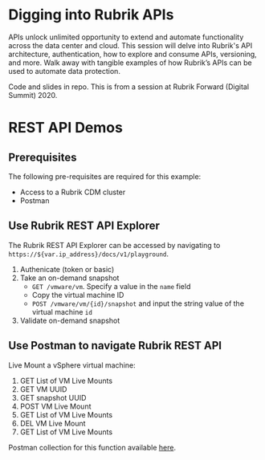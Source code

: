 # Digging into Rubrik APIs

APIs unlock unlimited opportunity to extend and automate functionality across the data center and cloud. This session will delve into Rubrik's API architecture, authentication, how to explore and consume APIs, versioning, and more. Walk away with tangible examples of how Rubrik’s APIs can be used to automate data protection.

Code and slides in repo. This is from a session at Rubrik Forward (Digital Summit) 2020.

# REST API Demos

## Prerequisites
The following pre-requisites are required for this example:

* Access to a Rubrik CDM cluster
* Postman

## Use Rubrik REST API Explorer
The Rubrik REST API Explorer can be accessed by navigating to `https://${var.ip_address}/docs/v1/playground`.

1. Authenicate (token or basic)
2. Take an on-demand snapshot
    * `GET /vmware/vm`. Specify a value in the `name` field
    * Copy the virtual machine ID
    * `POST /vmware/vm/{id}/snapshot` and input the string value of the virtual machine `id`
3. Validate on-demand snapshot

## Use Postman to navigate Rubrik REST API
Live Mount a vSphere virtual machine:

1. GET List of VM Live Mounts
2. GET VM UUID
3. GET snapshot UUID
4. POST VM Live Mount
5. GET List of VM Live Mounts
6. DEL VM Live Mount
7. GET List of VM Live Mounts

Postman collection for this function available [here](/Postman%20Collection%20-%20Demo%20-%20VM%20Live%20Mount). 